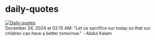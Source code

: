 # daily-quotes
[![Daily quotes](https://github.com/ceepu8/daily-quotes/actions/workflows/daily-quote.yml/badge.svg)](https://github.com/ceepu8/daily-quotes/actions/workflows/daily-quote.yml)<br/>
December 24, 2024 at 02:15 AM: "Let us sacrifice our today so that our children can have a better tomorrow." - Abdul Kalam
